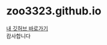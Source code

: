 # zoo3323.github.io

<a href='[zoo3323/github.com](https://github.com/zoo3323)'> 내 깃허브 바로가기 </a><br>
캄사합니다
